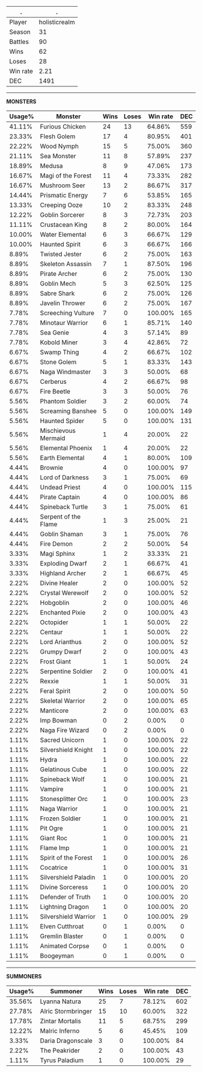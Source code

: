 .|.
|-|-
Player|holisticrealm
Season|31
Battles|90
Wins|62
Loses|28
Win rate|2.21
DEC|1491

---
**MONSTERS**

Usage%|Monster|Wins|Loses|Win rate|DEC|
-|-|-|-|-|-|
41.11%|Furious Chicken|24|13|64.86%|559|
23.33%|Flesh Golem|17|4|80.95%|401|
22.22%|Wood Nymph|15|5|75.00%|360|
21.11%|Sea Monster|11|8|57.89%|237|
18.89%|Medusa|8|9|47.06%|173|
16.67%|Magi of the Forest|11|4|73.33%|282|
16.67%|Mushroom Seer|13|2|86.67%|317|
14.44%|Prismatic Energy|7|6|53.85%|165|
13.33%|Creeping Ooze|10|2|83.33%|248|
12.22%|Goblin Sorcerer|8|3|72.73%|203|
11.11%|Crustacean King|8|2|80.00%|164|
10.00%|Water Elemental|6|3|66.67%|129|
10.00%|Haunted Spirit|6|3|66.67%|166|
8.89%|Twisted Jester|6|2|75.00%|163|
8.89%|Skeleton Assassin|7|1|87.50%|196|
8.89%|Pirate Archer|6|2|75.00%|130|
8.89%|Goblin Mech|5|3|62.50%|125|
8.89%|Sabre Shark|6|2|75.00%|126|
8.89%|Javelin Thrower|6|2|75.00%|167|
7.78%|Screeching Vulture|7|0|100.00%|165|
7.78%|Minotaur Warrior|6|1|85.71%|140|
7.78%|Sea Genie|4|3|57.14%|89|
7.78%|Kobold Miner|3|4|42.86%|72|
6.67%|Swamp Thing|4|2|66.67%|102|
6.67%|Stone Golem|5|1|83.33%|143|
6.67%|Naga Windmaster|3|3|50.00%|68|
6.67%|Cerberus|4|2|66.67%|98|
6.67%|Fire Beetle|3|3|50.00%|76|
5.56%|Phantom Soldier|3|2|60.00%|74|
5.56%|Screaming Banshee|5|0|100.00%|149|
5.56%|Haunted Spider|5|0|100.00%|131|
5.56%|Mischievous Mermaid|1|4|20.00%|22|
5.56%|Elemental Phoenix|1|4|20.00%|22|
5.56%|Earth Elemental|4|1|80.00%|109|
4.44%|Brownie|4|0|100.00%|97|
4.44%|Lord of Darkness|3|1|75.00%|69|
4.44%|Undead Priest|4|0|100.00%|115|
4.44%|Pirate Captain|4|0|100.00%|86|
4.44%|Spineback Turtle|3|1|75.00%|61|
4.44%|Serpent of the Flame|1|3|25.00%|21|
4.44%|Goblin Shaman|3|1|75.00%|76|
4.44%|Fire Demon|2|2|50.00%|54|
3.33%|Magi Sphinx|1|2|33.33%|21|
3.33%|Exploding Dwarf|2|1|66.67%|41|
3.33%|Highland Archer|2|1|66.67%|45|
2.22%|Divine Healer|2|0|100.00%|52|
2.22%|Crystal Werewolf|2|0|100.00%|52|
2.22%|Hobgoblin|2|0|100.00%|46|
2.22%|Enchanted Pixie|2|0|100.00%|43|
2.22%|Octopider|1|1|50.00%|22|
2.22%|Centaur|1|1|50.00%|22|
2.22%|Lord Arianthus|2|0|100.00%|52|
2.22%|Grumpy Dwarf|2|0|100.00%|43|
2.22%|Frost Giant|1|1|50.00%|24|
2.22%|Serpentine Soldier|2|0|100.00%|41|
2.22%|Rexxie|1|1|50.00%|31|
2.22%|Feral Spirit|2|0|100.00%|50|
2.22%|Skeletal Warrior|2|0|100.00%|65|
2.22%|Manticore|2|0|100.00%|63|
2.22%|Imp Bowman|0|2|0.00%|0|
2.22%|Naga Fire Wizard|0|2|0.00%|0|
1.11%|Sacred Unicorn|1|0|100.00%|22|
1.11%|Silvershield Knight|1|0|100.00%|22|
1.11%|Hydra|1|0|100.00%|22|
1.11%|Gelatinous Cube|1|0|100.00%|22|
1.11%|Spineback Wolf|1|0|100.00%|21|
1.11%|Vampire|1|0|100.00%|21|
1.11%|Stonesplitter Orc|1|0|100.00%|23|
1.11%|Naga Warrior|1|0|100.00%|21|
1.11%|Frozen Soldier|1|0|100.00%|21|
1.11%|Pit Ogre|1|0|100.00%|21|
1.11%|Giant Roc|1|0|100.00%|21|
1.11%|Flame Imp|1|0|100.00%|21|
1.11%|Spirit of the Forest|1|0|100.00%|26|
1.11%|Cocatrice|1|0|100.00%|31|
1.11%|Silvershield Paladin|1|0|100.00%|20|
1.11%|Divine Sorceress|1|0|100.00%|20|
1.11%|Defender of Truth|1|0|100.00%|20|
1.11%|Lightning Dragon|1|0|100.00%|20|
1.11%|Silvershield Warrior|1|0|100.00%|29|
1.11%|Elven Cutthroat|0|1|0.00%|0|
1.11%|Gremlin Blaster|0|1|0.00%|0|
1.11%|Animated Corpse|0|1|0.00%|0|
1.11%|Boogeyman|0|1|0.00%|0|

---
**SUMMONERS**

Usage%|Summoner|Wins|Loses|Win rate|DEC|
-|-|-|-|-|-|
35.56%|Lyanna Natura|25|7|78.12%|602|
27.78%|Alric Stormbringer|15|10|60.00%|322|
17.78%|Zintar Mortalis|11|5|68.75%|299|
12.22%|Malric Inferno|5|6|45.45%|109|
3.33%|Daria Dragonscale|3|0|100.00%|84|
2.22%|The Peakrider|2|0|100.00%|43|
1.11%|Tyrus Paladium|1|0|100.00%|29|
